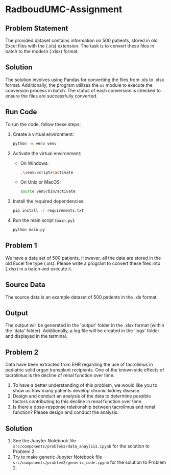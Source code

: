 # RadboudUMC-Assignment

## Problem Statement

The provided dataset contains information on 500 patients, stored in old Excel files with the (.xls) extension. The task is to convert these files in batch to the modern (.xlsx) format.

## Solution

The solution involves using Pandas for converting the files from .xls to .xlsx format. Additionally, the program utilizes the `os` module to execute the conversion process in batch. The status of each conversion is checked to ensure the files are successfully converted.

## Run Code

To run the code, follow these steps:

1. Create a virtual environment:

   ```bash
   python -m venv venv
   ```

2. Activate the virtual environment:

   - On Windows:

     ```bash
     .\venv\Scripts\activate
     ```

   - On Unix or MacOS:

     ```bash
     source venv/bin/activate
     ```

3. Install the required dependencies:

   ```bash
   pip install -r requirements.txt
   ```

4. Run the main script (`main.py`):

   ```bash
   python main.py
   ```
## Problem 1 
We have a data set of 500 patients. However, all the data are stored in the old Excel file type (.xls). Please write a program to convert these files into (.xlsx) in a batch and execute it.

## Source Data

The source data is an example dataset of 500 patients in the .xls format.

## Output

The output will be generated in the 'output' folder in the .xlsx format (within the 'data' folder). Additionally, a log file will be created in the 'logs' folder and displayed in the terminal.

## Problem 2

Data have been extracted from EHR regarding the use of tacrolimus in pediatric solid organ transplant recipients. One of the known side effects of tacrolimus is the decline of renal function over time.

1. To have a better understanding of this problem, we would like you to show us how many patients develop chronic kidney disease.
2. Design and conduct an analysis of the data to determine possible factors contributing to this decline in renal function over time.
3. Is there a dose-response relationship between tacrolimus and renal function? Please design and conduct the analysis.


## Solution
 
1. See the Jupyter Notebook file `src/components/problem2/data_anaylsis.ipynb` for the solution to Problem 2.
2.  Try to make  generic Jupyter Notebook file  `src/components/problem2/generic_code.ipynb` for the solution to Problem 2.